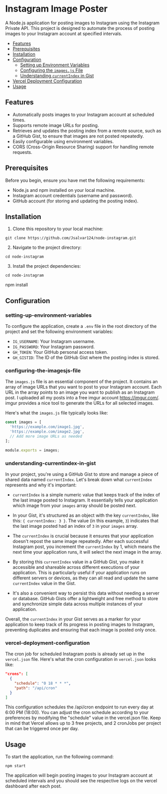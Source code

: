 # Instagram Image Poster

A Node.js application for posting images to Instagram using the Instagram Private API. This project is designed to automate the process of posting images to your Instagram account at specified intervals.

- [Features](#features)
- [Prerequisites](#prerequisites)
- [Installation](#installation)
- [Configuration](#configuration)
  - [Setting up Environment Variables](#setting-up-environment-variables)
  - [Configuring the `images.js` File](#configuring-the-imagesjs-file)
  - [Understanding `currentIndex` in Gist](#understanding-currentindex-in-gist)
- [Vercel Deployment Configuration](#vercel-deployment-configuration)
- [Usage](#usage)

## Features

- Automatically posts images to your Instagram account at scheduled times.
- Supports remote image URLs for posting.
- Retrieves and updates the posting index from a remote source, such as a GitHub Gist, to ensure that images are not posted repeatedly.
- Easily configurable using environment variables.
- CORS (Cross-Origin Resource Sharing) support for handling remote requests.

## Prerequisites

Before you begin, ensure you have met the following requirements:

- Node.js and npm installed on your local machine.
- Instagram account credentials (username and password).
- GitHub account (for storing and updating the posting index).

## Installation

1. Clone this repository to your local machine:
```
git clone https://github.com/Jsalvar124/node-instagram.git
```
2. Navigate to the project directory:
```
cd node-instagram
```
3. Install the project dependencies:
```
cd node-instagram
```
npm install

## Configuration

### setting-up-environment-variables
To configure the application, create a `.env` file in the root directory of the project and set the following environment variables:

- `IG_USERNAME`: Your Instagram username.
- `IG_PASSWORD`: Your Instagram password.
- `GH_TOKEN`: Your GitHub personal access token.
- `GH_GISTID`: The ID of the GitHub Gist where the posting index is stored.

### configuring-the-imagesjs-file

The `images.js` file is an essential component of the project. It contains an array of image URLs that you want to post to your Instagram account. Each URL in the array points to an image you want to publish as an Instagram post. I uploaded all my posts into a free imgur account <a>https://imgur.com/</a>. imgur provides a nice tool to generate the URLs for all selected images.

Here's what the `images.js` file typically looks like:

```javascript
const images = [
  'https://example.com/image1.jpg',
  'https://example.com/image2.jpg',
  // Add more image URLs as needed
];

module.exports = images;
```

### understanding-currentindex-in-gist

In your project, you're using a GitHub Gist to store and manage a piece of shared data named `currentIndex`. Let's break down what `currentIndex` represents and why it's important:

- `currentIndex` is a simple numeric value that keeps track of the index of the last image posted to Instagram. It essentially tells your application which image from your `images` array should be posted next.

- In your Gist, it's structured as an object with the key `currentIndex`, like this: `{ currentIndex: 3 }`. The value (in this example, `3`) indicates that the last image posted had an index of `3` in your `images` array.

- The `currentIndex` is crucial because it ensures that your application doesn't repost the same image repeatedly. After each successful Instagram post, you increment the `currentIndex` by 1, which means the next time your application runs, it will select the next image in the array.

- By storing this `currentIndex` value in a GitHub Gist, you make it accessible and shareable across different executions of your application. This is particularly useful if your application runs on different servers or devices, as they can all read and update the same `currentIndex` value in the Gist.

- It's also a convenient way to persist this data without needing a server or database. GitHub Gists offer a lightweight and free method to store and synchronize simple data across multiple instances of your application.

Overall, the `currentIndex` in your Gist serves as a marker for your application to keep track of its progress in posting images to Instagram, preventing duplicates and ensuring that each image is posted only once.

### vercel-deployment-configuration

The cron job for scheduled Instagram posts is already set up in the `vercel.json` file. Here's what the cron configuration in `vercel.json` looks like:

```json
"crons": [
  {
    "schedule": "0 18 * * *",
    "path": "/api/cron"
  }
]
```
This configuration schedules the /api/cron endpoint to run every day at 6:00 PM (18:00). You can adjust the cron schedule according to your preferences by modifying the "schedule" value in the vercel.json file. Keep in mind that Vercel allows up to 3 free projects, and 2 cronJobs per project that can be triggered once per day. 


## Usage

To start the application, run the following command:

```
npm start
```

The application will begin posting images to your Instagram account at scheduled intervals and you should see the respective logs on the vercel dashboard after each post.

